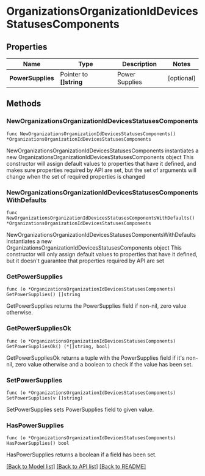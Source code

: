 # OrganizationsOrganizationIdDevicesStatusesComponents

## Properties

Name | Type | Description | Notes
------------ | ------------- | ------------- | -------------
**PowerSupplies** | Pointer to **[]string** | Power Supplies | [optional] 

## Methods

### NewOrganizationsOrganizationIdDevicesStatusesComponents

`func NewOrganizationsOrganizationIdDevicesStatusesComponents() *OrganizationsOrganizationIdDevicesStatusesComponents`

NewOrganizationsOrganizationIdDevicesStatusesComponents instantiates a new OrganizationsOrganizationIdDevicesStatusesComponents object
This constructor will assign default values to properties that have it defined,
and makes sure properties required by API are set, but the set of arguments
will change when the set of required properties is changed

### NewOrganizationsOrganizationIdDevicesStatusesComponentsWithDefaults

`func NewOrganizationsOrganizationIdDevicesStatusesComponentsWithDefaults() *OrganizationsOrganizationIdDevicesStatusesComponents`

NewOrganizationsOrganizationIdDevicesStatusesComponentsWithDefaults instantiates a new OrganizationsOrganizationIdDevicesStatusesComponents object
This constructor will only assign default values to properties that have it defined,
but it doesn't guarantee that properties required by API are set

### GetPowerSupplies

`func (o *OrganizationsOrganizationIdDevicesStatusesComponents) GetPowerSupplies() []string`

GetPowerSupplies returns the PowerSupplies field if non-nil, zero value otherwise.

### GetPowerSuppliesOk

`func (o *OrganizationsOrganizationIdDevicesStatusesComponents) GetPowerSuppliesOk() (*[]string, bool)`

GetPowerSuppliesOk returns a tuple with the PowerSupplies field if it's non-nil, zero value otherwise
and a boolean to check if the value has been set.

### SetPowerSupplies

`func (o *OrganizationsOrganizationIdDevicesStatusesComponents) SetPowerSupplies(v []string)`

SetPowerSupplies sets PowerSupplies field to given value.

### HasPowerSupplies

`func (o *OrganizationsOrganizationIdDevicesStatusesComponents) HasPowerSupplies() bool`

HasPowerSupplies returns a boolean if a field has been set.


[[Back to Model list]](../README.md#documentation-for-models) [[Back to API list]](../README.md#documentation-for-api-endpoints) [[Back to README]](../README.md)



